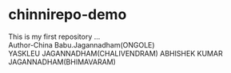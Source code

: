 # chinnirepo-demo
This is my first repository ...
<br>
Author-China Babu.Jagannadham(ONGOLE)
<br>
YASKLEU JAGANNADHAM(CHALIVENDRAM)
ABHISHEK KUMAR JAGANNADHAM(BHIMAVARAM)